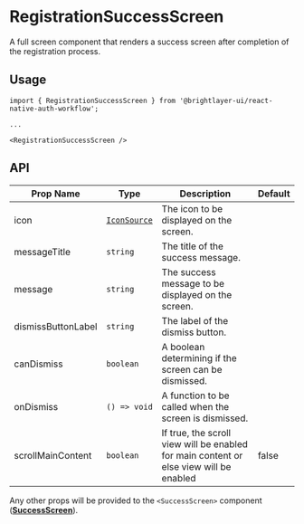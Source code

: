 # RegistrationSuccessScreen

A full screen component that renders a success screen after completion of the registration process.

## Usage

```tsx
import { RegistrationSuccessScreen } from '@brightlayer-ui/react-native-auth-workflow';

...

<RegistrationSuccessScreen />
```

## API

| Prop Name | Type | Description | Default |
|---|---|---|---|
| icon | [`IconSource`](https://github.com/etn-ccis/blui-react-native-component-library/blob/master/docs/Icons.md#icon-object) | The icon to be displayed on the screen. |  |
| messageTitle | `string` | The title of the success message. |  |
| message | `string` | The success message to be displayed on the screen. |  |
| dismissButtonLabel | `string` | The label of the dismiss button. |  |
| canDismiss | `boolean` | A boolean determining if the screen can be dismissed. |  |
| onDismiss | `() => void` | A function to be called when the screen is dismissed. |  |
| scrollMainContent | `boolean` | If true, the scroll view will be enabled for main content or else view will be enabled | false |

 Any other props will be provided to the `<SuccessScreen>` component ([**SuccessScreen**](./success.md)). 